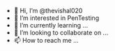 - 👋 Hi, I’m @thevishal020
- 👀 I’m interested in PenTesting
- 🌱 I’m currently learning ...
- 💞️ I’m looking to collaborate on ...
- 📫 How to reach me ...

<!---
thevishal020/thevishal020 is a ✨ special ✨ repository because its `README.md` (this file) appears on your GitHub profile.
You can click the Preview link to take a look at your changes.
--->
